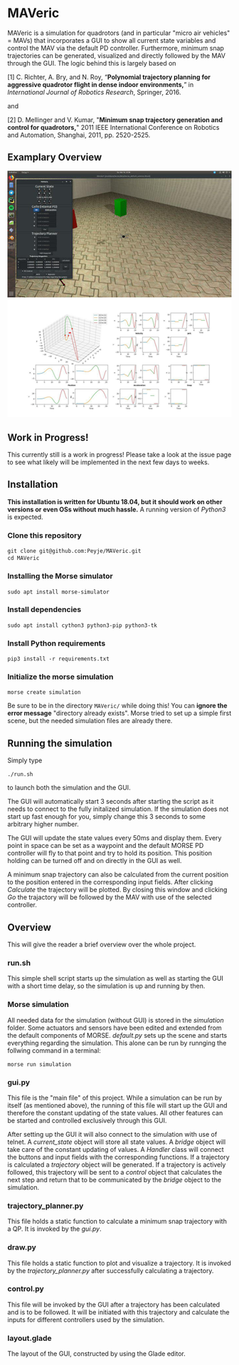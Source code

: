 # MAVeric
MAVeric is a simulation for quadrotors (and in particular "micro air vehicles" = MAVs) that incorporates a GUI to show all current state variables and control the MAV via the default PD controller. 
Furthermore, minimum snap trajectories can be generated, visualized and directly followed by the MAV through the GUI.
The logic behind this is largely based on 

[1] C. Richter, A. Bry, and N. Roy, “**Polynomial trajectory planning for aggressive quadrotor flight in dense indoor environments,**” in *International Journal of Robotics Research*, Springer, 2016.

and

[2] D. Mellinger and V. Kumar, "**Minimum snap trajectory generation and control for quadrotors,**" 2011 IEEE International Conference on Robotics and Automation, Shanghai, 2011, pp. 2520-2525.

## Examplary Overview
![Example Picture 1](example.jpg)
![Example Picture 2](example2.jpg)

## Work in Progress!
This currently still is a work in progress! Please take a look at the issue page to see what likely will be implemented in the next few days to weeks.

## Installation
**This installation is written for Ubuntu 18.04, but it should work on other versions or even OSs without much hassle.**
A running version of *Python3* is expected.

### Clone this repository
```
git clone git@github.com:Peyje/MAVeric.git
cd MAVeric
```

### Installing the Morse simulator
```
sudo apt install morse-simulator
```

### Install dependencies
```
sudo apt install cython3 python3-pip python3-tk
```

### Install Python requirements
```
pip3 install -r requirements.txt
```

### Initialize the morse simulation
```
morse create simulation
```
Be sure to be in the directory `MAVeric/` while doing this! You can **ignore the error message** "directory already exists". Morse tried to set up a simple first scene, but the needed simulation files are already there.

## Running the simulation
Simply type
```
./run.sh
```
to launch both the simulation and the GUI.

The GUI will automatically start 3 seconds after starting the script as it needs to connect to the fully initalized simulation. If the simulation does not start up fast enough for you, simply change this 3 seconds to some arbitrary higher number. 

The GUI will update the state values every 50ms and display them. Every point in space can be set as a waypoint and the default MORSE PD controller will fly to that point and try to hold its position. This position holding can be turned off and on directly in the GUI as well.

A minimum snap trajectory can also be calculated from the current position to the position entered in the corresponding input fields. After clicking *Calculate* the trajectory will be plotted. By closing this window and clicking *Go* the trajactory will be followed by the MAV with use of the selected controller.

## Overview
This will give the reader a brief overview over the whole project.

### run.sh
This simple shell script starts up the simulation as well as starting the GUI with a short time delay, so the simulation is up and running by then.

### Morse simulation
All needed data for the simulation (without GUI) is stored in the *simulation* folder. Some actuators and sensors have been edited and extended from the default components of MORSE. *default.py* sets up the scene and starts everything regarding the simulation.
This alone can be run by runnging the follwing command in a terminal:
```
morse run simulation
```

### gui.py
This file is the "main file" of this project. While a simulation can be run by itself (as mentioned above), the running of this file will start up the GUI and therefore the constant updating of the state values. All other features can be started and controlled exclusively through this GUI. 

After setting up the GUI it will also connect to the simulation with use of telnet. A *current_state* object will store all state values. A *bridge* object will take care of the constant updating of values. A *Handler* class will connect the buttons and input fields with the corresponding functions. If a trajectory is calculated a *trajectory* object will be generated. If a trajectory is actively followed, this trajectory will be sent to a *control* object that calculates the next step and return that to be communicated by the *bridge* object to the simulation.

### trajectory_planner.py
This file holds a static function to calculate a minimum snap trajectory with a QP. It is invoked by the *gui.py*.

### draw.py
This file holds a static function to plot and visualize a trajectory. It is invoked by the *trajectory_planner.py* after successfully calculating a trajectory.

### control.py
This file will be invoked by the GUI after a trajectory has been calculated and is to be followed. It will be initiated with this trajectory and calculate the inputs for different controllers used by the simulation.

### layout.glade
The layout of the GUI, constructed by using the Glade editor.
